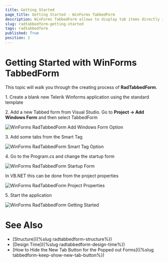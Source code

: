 ```yaml
---
title: Getting Started
page_title: Getting Started - WinForms TabbedForm
description: WinForms TabbedForm allows to display tab items directly in the title bar  
slug: radtabbedform-getting-started
tags: radtabbedform
published: True
position: 2
---
```


# Getting Started with WinForms TabbedForm

This topic will walk you through the creating process of __RadTabbedForm__.


1\. Create a blank new Telerik Winforms application using the standard template 

2\. Add a new Tabbed form from Visual Studio. Go to __Project -> Add Windows Form__ and then select TabbedForm

![WinForms RadTabbedForm Add Windows Form Option](images/radtabbedform-getting-started001.jpg)

3\. Add some tabs from the Smart Tag

![WinForms RadTabbedForm Smart Tag Option](images/radtabbedform-getting-started002.png)

4\. Go to the Program.cs and change the startup form

![WinForms RadTabbedForm Startup Form](images/radtabbedform-getting-started003.png)

In VB.NET this can be done from the project properties

![WinForms RadTabbedForm Project Properties](images/radtabbedform-getting-started004.png)

5\. Start the application

![WinForms RadTabbedForm Getting Started](images/radtabbedform-getting-started005.png)


# See Also

* [Structure]({%slug radtabbedform-structure%})
* [Design Time]({%slug  radtabbedform-design-time%})
* [How to Hide the New Tab Button for the Popped out Forms]({%slug tabbedform-keep-show-new-tab-button%})
